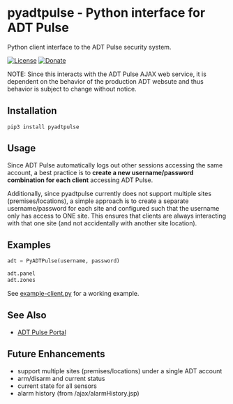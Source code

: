 # pyadtpulse - Python interface for ADT Pulse

Python client interface to the ADT Pulse security system.

[![License](https://img.shields.io/badge/License-Apache%202.0-blue.svg)](https://opensource.org/licenses/Apache-2.0)
[![Donate](https://img.shields.io/badge/Donate-PayPal-green.svg)](https://www.paypal.com/cgi-bin/webscr?cmd=_donations&business=WREP29UDAMB6G)

NOTE: Since this interacts with the ADT Pulse AJAX web service, it is dependent on the
behavior of the production ADT websute and thus behavior is subject to change without notice.

## Installation

```
pip3 install pyadtpulse
```

## Usage

Since ADT Pulse automatically logs out other sessions accessing the same account, a best practice is
to **create a new username/password combination for each client** accessing ADT Pulse.

Additionally, since pyadtpulse currently does not support multiple sites (premises/locations), a
simple approach is to create a separate username/password for each site and configured such that
the username only has access to ONE site. This ensures that clients are always interacting with
that one site (and not accidentally with another site location).

## Examples

```python
adt = PyADTPulse(username, password)

adt.panel
adt.zones
```

See [example-client.py](example-client.py) for a working example.

## See Also

* [ADT Pulse Portal](https://portal.adtpulse.com/)

## Future Enhancements

* support multiple sites (premises/locations) under a single ADT account
* arm/disarm and current status
* current state for all sensors
* alarm history (from /ajax/alarmHistory.jsp)